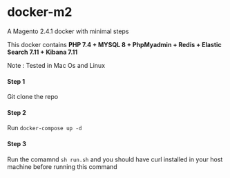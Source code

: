 # docker-m2
A Magento 2.4.1 docker with minimal steps

This docker contains **PHP 7.4 + MYSQL 8 + PhpMyadmin + Redis + Elastic Search 7.11 + Kibana 7.11**

Note : Tested in Mac Os and Linux

#### Step 1
Git clone the repo

#### Step 2
Run ```docker-compose up -d```

#### Step 3
Run the comamnd ```sh run.sh``` and you should have curl installed in your host machine before running this command
